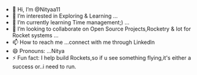 - 👋 Hi, I’m @Nityaa11
- 👀 I’m interested in Exploring & Learning ...
- 🌱 I’m currently learning Time management;) ...
- 💞️ I’m looking to collaborate on Open Source Projects,Rocketry & Iot for Rocket systems ...
- 📫 How to reach me ...connect with me through Linkedln
- 😄 Pronouns: ...Nitya
- ⚡ Fun fact: I help build Rockets,so if u see something flying,it's either a success or..i need to run.

<!---
Nityaa11/Nityaa11 is a ✨ special ✨ repository because its `README.md` (this file) appears on your GitHub profile.
You can click the Preview link to take a look at your changes.
--->
